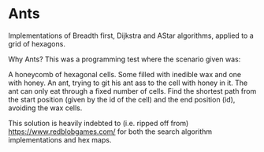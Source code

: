 # Ants
Implementations of Breadth first, Dijkstra and AStar algorithms, applied to a grid of hexagons.

Why Ants? This was a programming test where the scenario given was:

A honeycomb of hexagonal cells. Some filled with inedible wax and one with honey.
An ant, trying to git his ant ass to the cell with honey in it. 
The ant can only eat through a fixed number of cells. 
Find the shortest path from the start position (given by the id of the cell) and the end 
position (id), avoiding the wax cells.

This solution is heavily indebted to (i.e. ripped off from) https://www.redblobgames.com/ for 
both the search algorithm implementations and hex maps.
